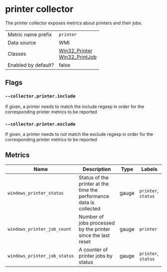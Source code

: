 # printer collector

The printer collector exposes metrics about printers and their jobs.

|                     |                                                                                                                                                                                                |
|---------------------|------------------------------------------------------------------------------------------------------------------------------------------------------------------------------------------------|
| Metric name prefix  | `printer`                                                                                                                                                                                      | 
| Data source         | WMI                                                                                                                                                                                            |
| Classes             | [Win32_Printer](https://learn.microsoft.com/en-us/windows/win32/cimwin32prov/win32-printer) <br> [Win32_PrintJob](https://learn.microsoft.com/en-us/windows/win32/cimwin32prov/win32-printjob) |
| Enabled by default? | false                                                                                                                                                                                          |

## Flags

### `--collector.printer.include`

If given, a printer needs to match the include regexp in order for the corresponding printer metrics to be reported

### `--collector.printer.exclude`

If given, a printer needs to *not* match the exclude regexp in order for the corresponding printer metrics to be reported

## Metrics

Name | Description | Type | Labels
-----|-------------|------|-------
`windows_printer_status` | Status of the printer at the time the performance data is collected | gauge | `printer`, `status`
`windows_printer_job_count` | Number of jobs processed by the printer since the last reset | gauge | `printer`
`windows_printer_job_status` | A counter of printer jobs by status | gauge | `printer`, `status`

